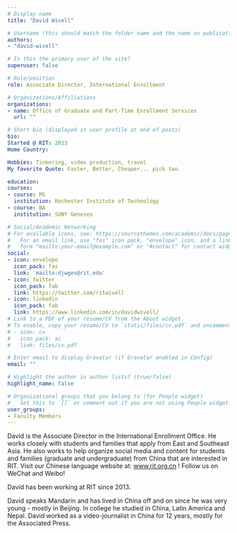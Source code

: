 ```yaml
---
# Display name
title: "David Wivell"

# Username (this should match the folder name and the name on publications)
authors:
- "david-wivell"

# Is this the primary user of the site?
superuser: false

# Role/position
role: Associate Director, International Enrollment

# Organizations/Affiliations
organizations:
- name: Office of Graduate and Part-Time Enrollment Services
  url: ""

# Short bio (displayed in user profile at end of posts)
bio:
Started @ RIT: 2013
Home Country: 

Hobbies: Tinkering, video production, travel
My favorite Quote: Faster, Better, Cheaper... pick two.

education:
courses:
- course: MS
  institution: Rochester Institute of Technology
- course: BA
  institution: SUNY Geneseo

# Social/Academic Networking
# For available icons, see: https://sourcethemes.com/academic/docs/page-builder/#icons
#   For an email link, use "fas" icon pack, "envelope" icon, and a link in the
#   form "mailto:your-email@example.com" or "#contact" for contact widget.
social:
- icon: envelope
  icon_pack: fas
  link: 'mailto:djwges@rit.edu'
- icon: twitter
  icon_pack: fab
  link: https://twitter.com/ritwivell
- icon: linkedin
  icon_pack: fab
  link: https://www.linkedin.com/in/davidwivell/
# Link to a PDF of your resume/CV from the About widget.
# To enable, copy your resume/CV to `static/files/cv.pdf` and uncomment the lines below.
# - icon: cv
#   icon_pack: ai
#   link: files/cv.pdf

# Enter email to display Gravatar (if Gravatar enabled in Config)
email: ""

# Highlight the author in author lists? (true/false)
highlight_name: false

# Organizational groups that you belong to (for People widget)
#   Set this to `[]` or comment out if you are not using People widget.
user_groups:
- Faculty Members
---
```

David is the Associate Director in the International Enrollment Office.  He works closely with students and families that apply from East and Southeast Asia.  He also works to help organize social media and content for students and families (graduate and undergraduate) from China that are interested in RIT. Visit our Chinese language website at: www.rit.org.cn !  Follow us on WeChat and Weibo!

David has been working at RIT since 2013.

David speaks Mandarin and has lived in China off and on since he was very young - mostly in Beijing.  In college he studied in China, Latin America and Nepal.  David worked as a video-journalist in China for 12 years, mostly for the Associated Press.
